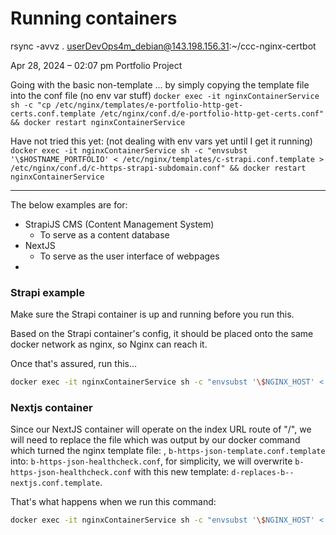 # Running containers

rsync -avvz . userDevOps4m_debian@143.198.156.31:~/ccc-nginx-certbot

Apr 28, 2024 – 02:07 pm
Portfolio Project

Going with the basic non-template ... by simply copying the template file into the conf file (no env var stuff)
`docker exec -it nginxContainerService sh -c "cp /etc/nginx/templates/e-portfolio-http-get-certs.conf.template /etc/nginx/conf.d/e-portfolio-http-get-certs.conf" && docker restart nginxContainerService`

Have not tried this yet: (not dealing with env vars yet until I get it running)
`docker exec -it nginxContainerService sh -c "envsubst '\$HOSTNAME_PORTFOLIO' < /etc/nginx/templates/c-strapi.conf.template > /etc/nginx/conf.d/c-https-strapi-subdomain.conf" && docker restart nginxContainerService`

---

The below examples are for:

- StrapiJS CMS (Content Management System)
  - To serve as a content database
- NextJS
  - To serve as the user interface of webpages
-

### Strapi example

Make sure the Strapi container is up and running before you run this.

Based on the Strapi container's config, it should be placed onto the same docker network as nginx, so Nginx can reach it.

Once that's assured, run this...

```bash
docker exec -it nginxContainerService sh -c "envsubst '\$NGINX_HOST' < /etc/nginx/templates/c-strapi.conf.template > /etc/nginx/conf.d/c-https-strapi-subdomain.conf" && docker restart nginxContainerService
```

### Nextjs container

Since our NextJS container will operate on the index URL route of "/", we will need to replace the file which was output by our docker command which turned the nginx template file: , `b-https-json-template.conf.template` into: `b-https-json-healthcheck.conf`, for simplicity, we will overwrite `b-https-json-healthcheck.conf` with this new template: `d-replaces-b--nextjs.conf.template`.

That's what happens when we run this command:

```bash
docker exec -it nginxContainerService sh -c "envsubst '\$NGINX_HOST' < /etc/nginx/templates/d-replaces-b--nextjs.conf.template > /etc/nginx/conf.d/b-https-json-healthcheck.conf" && docker restart nginxContainerService

```
